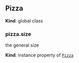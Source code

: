 <a name="Pizza"></a>

## Pizza
**Kind**: global class  
<a name="Pizza+size"></a>

### pizza.size
the general size

**Kind**: instance property of [<code>Pizza</code>](#Pizza)  
